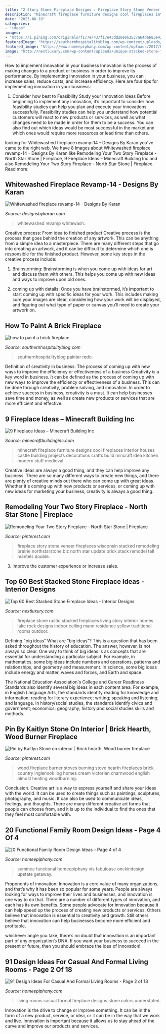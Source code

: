 ```yaml
---
title: "2 Story Stone Fireplace Designs : Fireplace Story Stone Veneer Fireplaces Wisconsin Stacked Remodeling Prairie Northstarstone Biz North Star Update Brick Stack Remodel Tall Mantels Double"
description: "Minecraft fireplace furniture designs cool fireplaces interior houses castle building projects decorations crafts build mincraft idea kitchen modern stuff medieval"
date: "2023-08-10"
categories:
- "ideas"
images:
- "https://i.pinimg.com/originals/f1/7e/43/f17e43dd28e063537a64da683e433bcc.jpg"
featuredImage: "https://southernhospitalityblog.com/wp-content/uploads/2016/04/Brick-Fireplace-Collage.jpg"
featured_image: "https://www.homeepiphany.com/wp-content/uploads/2017/09/family-rooms_359.jpg"
image: "http://nextluxury.com/wp-content/uploads/unique-stacked-stone-fireplace-home-ideas.jpg"
---
```



How to implement innovation in your business
Innovation is the process of making changes to a product or business in order to improve its performance. By implementing innovation in your business, you can increase sales, reduce costs, and increase efficiency. Here are four tips for implementing innovation in your business:
1. Consider how best to Feasibility Study your Innovation Ideas
Before beginning to implement any innovation, it’s important to consider how feasibility studies can help you plan and execute your innovations successfully. Feasibility studies can help you understand how potential customers will react to new products or services, as well as what changes need to be made in order for them to be a success. You can also find out which ideas would be most successful in the market and which ones would require more resources or lead time than others.


	

		
looking for Whitewashed fireplace revamp-14 - Designs By Karan you've came to the right web. We have 8 Images about Whitewashed fireplace revamp-14 - Designs By Karan like Remodeling Your Two Story Fireplace - North Star Stone | Fireplace, 9 Fireplace Ideas – Minecraft Building Inc and also Remodeling Your Two Story Fireplace - North Star Stone | Fireplace. Read more:
		
    
## Whitewashed Fireplace Revamp-14 - Designs By Karan

<img loading=lazy src="https://designsbykaran.com/wp-content/uploads/2020/03/Whitewashed-fireplace-revamp-14-768x1024.jpg" onerror="this.onerror=null;this.src='https://tse3.mm.bing.net/th?id=OIP.hvJpmtpW-USKg1sWVK3mfwHaJ4&amp;pid=15.1';" alt="Whitewashed fireplace revamp-14 - Designs By Karan">

_Source: designsbykaran.com_

>whitewashed revamp whitewash. 

	

Creative process: From idea to finished product
Creative process is the process that goes behind the creation of any artwork. This can be anything from a simple idea to a masterpiece. There are many different steps that go into creating an artwork, and it can be difficult to determine which one is responsible for the finished product. However, some key steps in the creative process include:
1. Brainstorming: Brainstorming is when you come up with ideas for art and discuss them with others. This helps you come up with new ideas and ways to improve upon old ones.

2. coming up with details: Once you have brainstormed, it’s important to start coming up with specific ideas for your work. This includes making sure your images are clear, considering how your work will be displayed, and figuring out what type of paper or canvas you’ll need to create your artwork on.

    
## How To Paint A Brick Fireplace

<img loading=lazy src="https://southernhospitalityblog.com/wp-content/uploads/2016/04/Brick-Fireplace-Collage.jpg" onerror="this.onerror=null;this.src='https://tse1.mm.bing.net/th?id=OIP.Czee4wTkNkXOKtea-ByfEAHaKl&amp;pid=15.1';" alt="how to paint a brick fireplace">

_Source: southernhospitalityblog.com_

>southernhospitalityblog painter redo. 

	

Definition of creativity in business: The process of coming up with new ways to improve the efficiency or effectiveness of a business
Creativity is a key word in business. It can be defined as the process of coming up with new ways to improve the efficiency or effectiveness of a business. This can be done through creativity, problem solving, and innovation. 
In order to achieve success in business, creativity is a must. It can help businesses save time and money, as well as create new products or services that are more efficient and effective.

    
## 9 Fireplace Ideas – Minecraft Building Inc

<img loading=lazy src="https://minecraftbuildinginc.com/wp-content/uploads/2016/06/mincraft-building-ideas-interior-fireplace-with-mantle.jpg" onerror="this.onerror=null;this.src='https://tse4.mm.bing.net/th?id=OIP.hbYi4Nr5K648k-nKsa7qEgHaHM&amp;pid=15.1';" alt="9 Fireplace Ideas – Minecraft Building Inc">

_Source: minecraftbuildinginc.com_

>minecraft fireplace furniture designs cool fireplaces interior houses castle building projects decorations crafts build mincraft idea kitchen modern stuff medieval. 

	

Creative ideas are always a good thing, and they can help improve any business. There are so many different ways to create new things, and there are plenty of creative minds out there who can come up with great ideas. Whether it's coming up with new products or services, or coming up with new ideas for marketing your business, creativity is always a good thing.

    
## Remodeling Your Two Story Fireplace - North Star Stone | Fireplace

<img loading=lazy src="https://i.pinimg.com/originals/f1/7e/43/f17e43dd28e063537a64da683e433bcc.jpg" onerror="this.onerror=null;this.src='https://tse2.mm.bing.net/th?id=OIP.iYduDs3Lr7HuT6OJzeCXGwHaLH&amp;pid=15.1';" alt="Remodeling Your Two Story Fireplace - North Star Stone | Fireplace">

_Source: pinterest.com_

>fireplace story stone veneer fireplaces wisconsin stacked remodeling prairie northstarstone biz north star update brick stack remodel tall mantels double. 

	

3. Improve the customer experience or increase sales.

    
## Top 60 Best Stacked Stone Fireplace Ideas - Interior Designs

<img loading=lazy src="http://nextluxury.com/wp-content/uploads/unique-stacked-stone-fireplace-home-ideas.jpg" onerror="this.onerror=null;this.src='https://tse3.mm.bing.net/th?id=OIP.bedm20-DW7Z0GlpDGtahdwAAAA&amp;pid=15.1';" alt="Top 60 Best Stacked Stone Fireplace Ideas - Interior Designs">

_Source: nextluxury.com_

>fireplace stone rustic stacked fireplaces living story interior homes lake rock designs indoor ceiling mann residence yellow traditional rooms outdoor. 

	

Defining "big ideas"
What are "big ideas"? This is a question that has been asked throughout the history of education. The answer, however, is not always so clear.
One way to think of big ideas is as concepts that are essential for understanding a particular subject. For example, in mathematics, some big ideas include numbers and operations, patterns and relationships, and geometry and measurement. In science, some big ideas include energy and matter, waves and forces, and Earth and space.

The National Education Association's College and Career Readiness Standards also identify several big ideas in each content area. For example, in English Language Arts, the standards identify reading for knowledge and information; reading for literary experience; writing; speaking and listening; and language. In history/social studies, the standards identify civics and government; economics; geography; history;and social studies skills and methods.

    
## Pin By Kaitlyn Stone On Interior | Brick Hearth, Wood Burner Fireplace

<img loading=lazy src="https://i.pinimg.com/736x/7e/10/12/7e10124d8e154d1450b963ee8ced09b2.jpg" onerror="this.onerror=null;this.src='https://tse4.mm.bing.net/th?id=OIP.cNfMDzLzBUTmanZUbxq7bgHaJ3&amp;pid=15.1';" alt="Pin by Kaitlyn Stone on interior | Brick hearth, Wood burner fireplace">

_Source: pinterest.com_

>wood fireplace burner stoves burning stove hearth fireplaces brick country inglenook log homes cream victorian charnwood english almost heating woodburning. 

	

Conclusion.
Creative art is a way to express yourself and share your ideas with the world. It can be used to create things such as paintings, sculptures, photography, and music. It can also be used to communicate ideas, feelings, and thoughts. There are many different creative art forms that people can choose from, and it is up to the individual to find the ones that they feel most comfortable with.

    
## 20 Functional Family Room Design Ideas - Page 4 Of 4

<img loading=lazy src="https://www.homeepiphany.com/wp-content/uploads/2017/09/family-rooms_359.jpg" onerror="this.onerror=null;this.src='https://tse2.mm.bing.net/th?id=OIP.7EwtKPOqi-b5-LU0xc-7FQHaLO&amp;pid=15.1';" alt="20 Functional Family Room Design Ideas - Page 4 of 4">

_Source: homeepiphany.com_

>seminee functional homeepiphany vis fabuloase onekindesign upstate getaway. 

	

Proponents of innovation:
Innovation is a core value of many organizations, and that’s why it has been so popular for some years. People are always looking for ways to improve their lives and businesses, and innovation is one way to do that. There are a number of different types of innovation, and each has its own benefits.
Some people advocate for innovation because it can help speed up the process of creating new products or services. Others believe that innovation is essential to creativity and growth. Still others believe that innovation can help businesses become more efficient and profitable.

 whichever angle you take, there’s no doubt that innovation is an important part of any organization’s DNA. If you want your business to succeed in the present or future, then you should embrace the idea of innovation!

    
## 91 Design Ideas For Casual And Formal Living Rooms - Page 2 Of 18

<img loading=lazy src="https://homeepiphany.com/wp-content/uploads/2015/09/91-Designs-For-Casual-and-Formal-Living-Rooms-7.jpg" onerror="this.onerror=null;this.src='https://tse4.mm.bing.net/th?id=OIP.3URg57Czhnra8mEVGGnnTQHaE7&amp;pid=15.1';" alt="91 Design Ideas For Casual And Formal Living Rooms - Page 2 of 18">

_Source: homeepiphany.com_

>living rooms casual formal fireplace designs stone colors understated. 

	

Innovation is the drive to change or improve something. It can be in the form of a new product, service, or idea, or it can be in the way that we work and live. Innovation is important because it allows us to stay ahead of the curve and improve our products and services.

